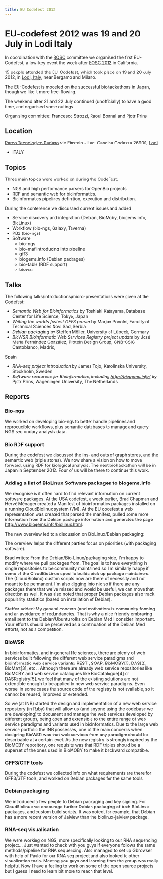 ```yaml
---
title: EU Codefest 2012
---
```


EU-codefest 2012 was 19 and 20 July in Lodi Italy
=================================================

In coordination with the [BOSC](BOSC "wikilink") committee we organised
the first EU-Codefest, a low-key event the week after [BOSC
2012](BOSC_2012 "wikilink") in California.

15 people attended the EU-Codefest, which took place on 19 and 20 July
2012, in [Lodi,
Italy](http://www.openstreetmap.org/?lat=45.31&lon=9.508&zoom=10&layers=M),
near Bergamo and Milano.

The EU-Codefest is modeled on the successful biohackathons in Japan,
though we like it more free-flowing.

The weekend after 21 and 22 July continued (unofficially) to have a good
time, and organised some outings.

Organising committee: Francesco Strozzi, Raoul Bonnal and Pjotr Prins

Location
--------

[Parco Tecnologico Padano](http://www.tecnoparco.org/) vie Einstein -
Loc. Cascina Codazza 26900,
[Lodi](http://www.openstreetmap.org/?lat=45.31&lon=9.508&zoom=10&layers=M)
- ITALY

Topics
------

Three main topics were worked on during the CodeFest:

-   NGS and high performance parsers for OpenBio projects.
-   RDF and semantic web for bioinformatics.
-   Bioinformatics pipelines definition, execution and distribution.

During the conference we discussed current issues and added

-   Service discovery and integration (Debian, BioMoby,
    biogems.info, BioLinux)
-   Workflow (bio-ngs, Galaxy, Taverna)
-   PBS (bio-ngs)
-   Software
    -   bio-ngs
    -   bio-maf introducing into pipeline
    -   gff3
    -   biogems.info (Debian packages)
    -   bio-table (RDF support)
    -   biowsr

Talks
-----

The following talks/introductions/micro-presentations were given at the
Codefest:

-   *Semantic Web for Bioinformatics* by Toshiaki Katayama, Database
    Center for Life Science, Tokyo, Japan
-   *Writing the worlds fastest GFF3 parser* by Marjan Povolni, Faculty
    of Technical Sciences Novi Sad, Serbia
-   *Debian packaging* by Steffen Möller, University of Lübeck, Germany
-   *BioWSR Bioinformatic Web Services Registry project update* by José
    María Fernández González, Protein Design Group, CNB-CSIC
    Cantoblanco, Madrid,

Spain

-   *RNA-seq project introduction* by James Tojo, Karolinska University,
    Stockholm, Sweden
-   *Software resources for Bioinformatics, including
    <http://biogems.info/>* by Pjotr Prins, Wageningen University, The
    Netherlands

Reports
-------

### Bio-ngs

We worked on developing bio-ngs to better handle pipelines and
reproducible workflows, plus semantic databases to manage and query NGS
sec ondary analysis data.

### Bio RDF support

During the codefest we discussed the ins- and outs of graph stores, and
the semantic web (triple stores). We now share a vision on how to move
forward, using RDF for biological analysis. The next biohackathon will
be in Japan in September 2012. Four of us will be there to continue this
work.

### Adding a list of BioLinux Software packages to biogems.info

We recognise is it often hard to find relevant information on current
software packages. At the USA codefest, a week earlier, Brad Chapman and
Hervé Ménager created a Manifest of bioinformatics packages installed on
a running CloudBiolinux system (VM). At the EU codefest a web
representation was created that parsed the manifest, pulled some more
information from the Debian package information and generates the page
<http://www.biogems.info/biolinux.html>.

The new overview led to a discussion on BioLinux/Debian packaging:

The overview helps the different parties focus on priorities (with
packaging software).

Brad writes: From the Debian/Bio-Linux/packaging side, I'm happy to
modify where we pull packages from. The goal is to have everything in
single repositories to be community maintained so I'm similarly happy if
some of the CloudBioLinux specific builds pick up package maintainers.
The (CloudBiolunx) custom scripts now are there of necessity and not
meant to be permanent. I'm also digging into nix so if there are any
packages there that we've missed and would be useful, we can move that
direction as well. It was also noted that proper Debian packages also
track popularity statistics (based on installation of Debian).

Steffen added: My general concern (and motivation) is community forming
and an avoidance of redundancies. That is why a nice friendly embracing
email sent to the Debian/Ubuntu folks on Debian Med I consider
important. Your efforts should be perceived as a continuation of the
Debian Med efforts, not as a competition.

### BioWSR

In bioinformatics, and in general life sciences, there are plenty of web
services built following the different web service paradigms and
bioinformatic web service variants: REST , SOAP, BioMOBY\[1\], DAS\[2\],
BioMart\[3\], etc... Although there are already web service repositories
like BioMOBY and web service catalogues like BioCatalogue\[4\] or
DASRegistry\[5\], we feel that many of the existing solutions are not
extensible enough to be applied to new web service paradigms. Even
worse, in some cases the source code of the registry is not available,
so it cannot be reused, improved or extended.

So we (at INB) started the design and implementation of a new web
service repository (in Ruby) that will allow us (and anyone using the
codebase we are developing) to document and manage the web services
developed by different groups, being open and extensible to the entire
range of web service paradigms and variants used in bioinformatics. Due
to the large web service portfolio the INB possesses, one of the main
concerns when designing BioWSR was that web services from any paradigm
should be describable at a certain level. As the new registry is
strongly inspired by the BioMOBY repository, one requisite was that RDF
triples should be a superset of the ones used in BioMOBY to make it
backward compatible.

### GFF3/GTF tools

During the codefest we collected info on what requirements are there for
GFF3/GTF tools, and worked on Debian packages for the same tools

### Debian packaging

We introduced a few people to Debian packaging and key signing. For
CloudBiolinux we encourage further Debian packaging of both BioLinux
packages, and custom build scripts. It was noted, for example, that
Debian has a more recent version of Jalview than the biolinux-jalview
package.

### RNA-seq visualisation

We were working on NGS, more specifically looking to our RNA sequencing
project... Just wanted to check with you guys if everyone follows the
same methods/pipeline for RNA sequencing. Also managed to set up
Gbrowser with help of Paulo for our RNA seq project and also looked to
other visualization tools. Meeting you guys and learning from the group
was really helpful. Now I have a feeling to work on some of the open
source projects but I guess I need to learn bit more to reach that
level.
